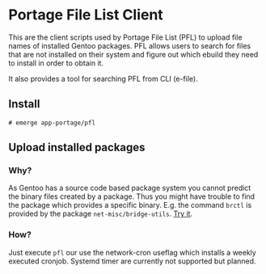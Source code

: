 # Portage File List Client
This are the client scripts used by Portage File List (PFL) to upload file names of installed Gentoo packages. PFL allows users to search for files that are not installed on their system and figure out which ebuild they need to install in order to obtain it.

It also provides a tool for searching PFL from CLI (e-file).

## Install
`# emerge app-portage/pfl`

## Upload installed packages

### Why?
As Gentoo has a source code based package system you cannot predict the binary files created by a package. Thus you might have trouble to find the package which provides a specific binary. E.g. the command `brctl` is provided by the package `net-misc/bridge-utils`. [Try it](https://www.portagefilelist.de/index.php?fs=brctl&unique=1).

### How?
Just execute `pfl` our use the network-cron useflag which installs a weekly executed cronjob. Systemd timer are currently not supported but planned.
